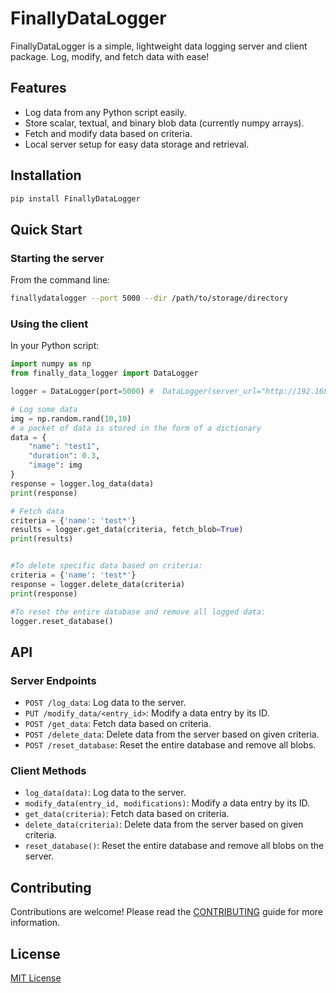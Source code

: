 # FinallyDataLogger

FinallyDataLogger is a simple, lightweight data logging server and client package. Log, modify, and fetch data with ease!

## Features

- Log data from any Python script easily.
- Store scalar, textual, and binary blob data (currently numpy arrays).
- Fetch and modify data based on criteria.
- Local server setup for easy data storage and retrieval.

## Installation

```bash
pip install FinallyDataLogger
```

## Quick Start

### Starting the server

From the command line:

```bash
finallydatalogger --port 5000 --dir /path/to/storage/directory
```

### Using the client

In your Python script:

```python
import numpy as np
from finally_data_logger import DataLogger

logger = DataLogger(port=5000) #  DataLogger(server_url="http://192.168.x.x", port=5000)

# Log some data
img = np.random.rand(10,10)
# a packet of data is stored in the form of a dictionary
data = {
    "name": "test1",
    "duration": 0.3,
    "image": img
}
response = logger.log_data(data)
print(response)

# Fetch data
criteria = {'name': 'test*'}
results = logger.get_data(criteria, fetch_blob=True)
print(results)


#To delete specific data based on criteria:
criteria = {'name': 'test*'}
response = logger.delete_data(criteria)
print(response)

#To reset the entire database and remove all logged data:
logger.reset_database()


```


## API

### Server Endpoints

- `POST /log_data`: Log data to the server.
- `PUT /modify_data/<entry_id>`: Modify a data entry by its ID.
- `POST /get_data`: Fetch data based on criteria.
- `POST /delete_data`: Delete data from the server based on given criteria.
- `POST /reset_database`: Reset the entire database and remove all blobs.

### Client Methods

- `log_data(data)`: Log data to the server.
- `modify_data(entry_id, modifications)`: Modify a data entry by its ID.
- `get_data(criteria)`: Fetch data based on criteria.
- `delete_data(criteria)`: Delete data from the server based on given criteria.
- `reset_database()`: Reset the entire database and remove all blobs on the server.


## Contributing

Contributions are welcome! Please read the [CONTRIBUTING](CONTRIBUTING.md) guide for more information.

## License

[MIT License](LICENSE)

